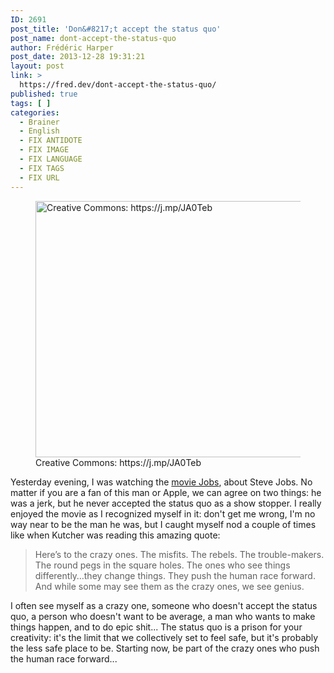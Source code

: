 ```yaml
---
ID: 2691
post_title: 'Don&#8217;t accept the status quo'
post_name: dont-accept-the-status-quo
author: Frédéric Harper
post_date: 2013-12-28 19:31:21
layout: post
link: >
  https://fred.dev/dont-accept-the-status-quo/
published: true
tags: [ ]
categories:
  - Brainer
  - English
  - FIX ANTIDOTE
  - FIX IMAGE
  - FIX LANGUAGE
  - FIX TAGS
  - FIX URL
---
```

<figure><img alt="Creative Commons: https://j.mp/JA0Teb" src="http://fred.dev/wp-content/uploads/2013/12/dontbeaverage.jpg" width="600" height="410"/><figcaption> Creative Commons: https://j.mp/JA0Teb</figcaption></figure><p>Yesterday evening, I was watching the <a href="https://www.imdb.com/title/tt2357129/" target="_blank" rel="noopener noreferrer">movie Jobs</a>, about Steve Jobs. No matter if you are a fan of this man or Apple, we can agree on two things: he was a jerk, but he never accepted the status quo as a show stopper. I really enjoyed the movie as I recognized myself in it: don't get me wrong, I'm no way near to be the man he was, but I caught myself nod a couple of times like when Kutcher was reading this amazing quote:</p><blockquote>Here’s to the crazy ones. The misfits. The rebels. The trouble-makers. The round pegs in the square holes. The ones who see things differently…they change things. They push the human race forward. And while some may see them as the crazy ones, we see genius.</blockquote><p>I often see myself as a crazy one, someone who doesn't accept the status quo, a person who doesn't want to be average, a man who wants to make things happen, and to do epic shit... The status quo is a prison for your creativity: it's the limit that we collectively set to feel safe, but it's probably the less safe place to be. Starting now, be part of the crazy ones who push the human race forward...</p> 